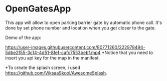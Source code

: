 # OpenGatesApp

This app will allow to open parking barrier gate by automatic phone call. 
It's done by set phone number and location when you get closer to the gate.


Demo of the app:

https://user-images.githubusercontent.com/80771260/222978494-5dbe2f55-3c14-4d51-8fef-cafc7553bebf.mp4
*Notice that you need to insert you api key for the map in the manifest.

*To create the splash screen, i used https://github.com/ViksaaSkool/AwesomeSplash.




